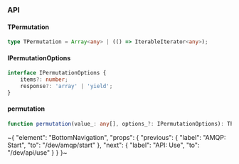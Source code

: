 

### API

#### TPermutation

```ts
type TPermutation = Array<any> | (() => IterableIterator<any>);
```

#### IPermutationOptions

```ts
interface IPermutationOptions {
    items?: number;
    response?: 'array' | 'yield';
}
```

#### permutation

```ts
function permutation(value_: any[], options_?: IPermutationOptions): TPermutation;
```

~{
  "element": "BottomNavigation",
  "props": {
    "previous": {
      "label": "AMQP: Start",
      "to": "/dev/amqp/start"
    },
    "next": {
      "label": "API: Use",
      "to": "/dev/api/use"
    }
  }
}~

